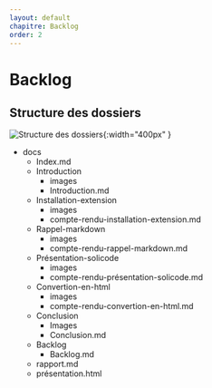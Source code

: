 ```yaml
---
layout: default
chapitre: Backlog
order: 2
---
```



# Backlog
<!-- new slide -->
## Structure des dossiers

![Structure des dossiers](/lab-crud-standard-yasmine/backlog/images/structure-des-dossier.jpg){:width="400px" }




<!-- note -->

- docs
    - Index.md
    - Introduction
        - images
        - Introduction.md
    - Installation-extension
        - images
        - compte-rendu-installation-extension.md
    - Rappel-markdown
        - images
        - compte-rendu-rappel-markdown.md
    - Présentation-solicode
        - images
        - compte-rendu-présentation-solicode.md
    - Convertion-en-html
        - images
        - compte-rendu-convertion-en-html.md
    - Conclusion
        - Images
        - Conclusion.md
    - Backlog
        - Backlog.md
    - rapport.md
    - présentation.html

<!-- new slide -->